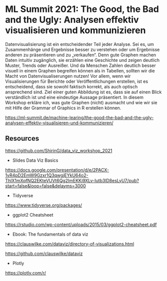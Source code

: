 # ML Summit 2021: The Good, the Bad and the Ugly: Analysen effektiv visualisieren und kommunizieren

Datenvisualisierung ist ein entscheidender Teil jeder Analyse. Sei es, um Zusammenhänge und Ergebnisse besser zu verstehen oder um Ergebnisse anderen zu präsentieren und zu „verkaufen“. Denn gute Graphen machen Daten intuitiv zugänglich, sie erzählen eine Geschichte und zeigen deutlich Muster, Trends oder Ausreißer. Und da Menschen Zahlen deutlich besser visuell in einem Graphen begreifen können als in Tabellen, sollten wir die Macht von Datenvisualiserungen nutzen! Vor allem, wenn wir Visualisierungen für Berichte oder Veröffentlichungen erstellen, ist es entscheidend, dass sie sowohl faktisch korrekt, als auch optisch ansprechend sind. Ziel einer guten Abbildung ist es, dass sie auf einen Blick verständlich ist und eine eindeutige Aussage präsentiert. In diesem Workshop erkläre ich, was gute Graphen (nicht) ausmacht und wie wir sie mit Hilfe der Grammar of Graphics in R erstellen können.

https://ml-summit.de/machine-learing/the-good-the-bad-and-the-ugly-analysen-effektiv-visualisieren-und-kommunizieren/

## Resources

https://github.com/ShirinG/data_viz_workshop_2021

- Slides Data Viz Basics

https://docs.google.com/presentation/d/e/2PACX-1vR4pD2EmW9Gzxr1Q3qwgjEYkU64o2-ThlX1mXqfNQ2EKteVUVt6Qg2ImEKKi9XLv-Iutb3lD8esLyU7/pub?start=false&loop=false&delayms=3000

- Tidyverse

https://www.tidyverse.org/packages/

- ggplot2 Cheatsheet

https://rstudio.com/wp-content/uploads/2015/03/ggplot2-cheatsheet.pdf

- Ebook: The fundamentals of data viz

https://clauswilke.com/dataviz/directory-of-visualizations.html

https://github.com/clauswilke/dataviz

- Plotly

https://plotly.com/r/